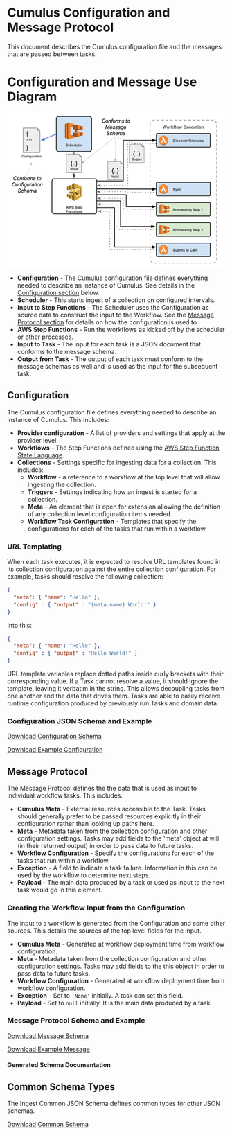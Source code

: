 # Cumulus Configuration and Message Protocol

This document describes the Cumulus configuration file and the messages that are passed between tasks.

# Configuration and Message Use Diagram

<img src="/images/cumulus_configuration_and_message_schema_diagram.png">

* **Configuration** - The Cumulus configuration file defines everything needed to describe an instance of Cumulus. See details in the [Configuration section](#configuration) below.
* **Scheduler** - This starts ingest of a collection on configured intervals.
* **Input to Step Functions** - The Scheduler uses the Configuration as source data to construct the input to the Workflow. See the [Message Protocol section](#message-protocol) for details on how the configuration is used to
* **AWS Step Functions** - Run the workflows as kicked off by the scheduler or other processes.
* **Input to Task** - The input for each task is a JSON document that conforms to the message schema.
* **Output from Task** - The output of each task must conform to the message schemas as well and is used as the input for the subsequent task.

## Configuration

The Cumulus configuration file defines everything needed to describe an instance of Cumulus. This includes:

* **Provider configuration** - A list of providers and settings that apply at the provider level.
* **Workflows** - The Step Functions defined using the [AWS Step Function State Language](http://docs.aws.amazon.com/step-functions/latest/dg/concepts-amazon-states-language.html).
* **Collections** - Settings specific for ingesting data for a collection. This includes:
  * **Workflow** - a reference to a workflow at the top level that will allow ingesting the collection.
  * **Triggers** - Settings indicating how an ingest is started for a collection.
  * **Meta** - An element that is open for extension allowing the definition of any collection level configuration items needed.
  * **Workflow Task Configuration** - Templates that specify the configurations for each of the tasks that run within a workflow.

### URL Templating

When each task executes, it is expected to resolve URL templates found in its collection configuration against the entire collection configuration. For example, tasks should resolve the following collection:

```JSON
{
  "meta": { "name": "Hello" },
  "config" : { "output" : "{meta.name} World!" }
}
```

Into this:

```JSON
{
  "meta": { "name": "Hello" },
  "config" : { "output" : "Hello World!" }
}
```

URL template variables replace dotted paths inside curly brackets with their corresponding value. If a Task cannot resolve a value, it should ignore the template, leaving it verbatim in the string.  This allows decoupling tasks from one another and the data that drives them. Tasks are able to easily receive runtime configuration produced by previously run Tasks and domain data.

### Configuration JSON Schema and Example

[Download Configuration Schema](/schemas/collections_config_schema.json)

[Download Example Configuration](/schemas/example-data/example-collection.json)

## Message Protocol

The Message Protocol defines the the data that is used as input to individual workflow tasks. This includes:

* **Cumulus Meta** - External resources accessible to the Task. Tasks should generally prefer to be passed resources explicitly in their configuration rather than looking up paths here.
* **Meta** - Metadata taken from the collection configuration and other configuration settings. Tasks may add fields to the 'meta' object at will (in their returned output) in order to pass data to future tasks.
* **Workflow Configuration** - Specify the configurations for each of the tasks that run within a workflow.
* **Exception** - A field to indicate a task failure. Information in this can be used by the workflow to determine next steps.
* **Payload** - The main data produced by a task or used as input to the next task would go in this element.

### Creating the Workflow Input from the Configuration

The input to a workflow is generated from the Configuration and some other sources. This details the sources of the top level fields for the input.

* **Cumulus Meta** - Generated at workflow deployment time from workflow configuration.
* **Meta** - Metadata taken from the collection configuration and other configuration settings. Tasks may add fields to the this object in order to pass data to future tasks.
* **Workflow Configuration** - Generated at workflow deployment time from workflow configuration.
* **Exception** - Set to `'None'` initially.  A task can set this field.
* **Payload** - Set to `null` initially.  It is the main data produced by a task.

### Message Protocol Schema and Example

[Download Message Schema](/schemas/message_schema.json)

[Download Example Message](/schemas/example-data/example-message-envelope.json)

#### Generated Schema Documentation

## Common Schema Types

The Ingest Common JSON Schema defines common types for other JSON schemas.

[Download Common Schema](/schemas/ingest_common_schema.json)
